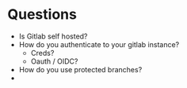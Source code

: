 # Questions
- Is Gitlab self hosted?
- How do you authenticate to your gitlab instance? 
  - Creds?
  - Oauth / OIDC?
- How do you use protected branches? 
- 